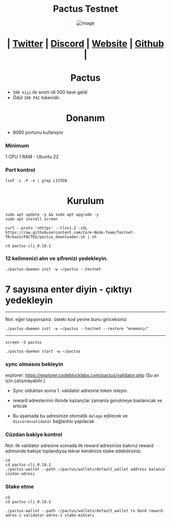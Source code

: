 
<h1 align="center"> Pactus Testnet</h1>

<div align="center">

![image](https://github.com/0xSocrates/Testnet-Rehberler/assets/108215275/fc854b16-a554-419c-afbf-f99de720060a)

#  | [Twitter](https://twitter.com/pactuschain/) | [Discord](https://discord.gg/pactus-795592769300987944) | [Website](https://pactus.org/) | [Github](https://github.com/pactus-project) |

</div>

<h1 align="center">Pactus</h1>

- `500 kişi` ile sınırlı idi 500 ilave geldi
- Ödül `100 PAC` tokenidir.



<h1 align="center">Donanım</h1>

- 8080 portunu kullanıyor


### Minimum
1 CPU 1 RAM - Ubuntu 22

### Port kontrol
```
lsof -i -P -n | grep LISTEN
```

<h1 align="center">Kurulum</h1>

```console
sudo apt update -y && sudo apt upgrade -y
sudo apt install screen
```
```
curl --proto '=https' --tlsv1.2 -sSL  https://raw.githubusercontent.com/Core-Node-Team/Testnet-TR/main/PACTUS/pactus_downloader.sh | sh
```
```
cd pactus-cli_0.18.1
```
### 12 kelimenizi alın ve şifrenizi yedekleyin.
```
./pactus-daemon init -w ~/pactus --testnet
```
# 7 sayısına enter diyin - çıktıyı yedekleyin
--------------------
Not: eğer taşıyorsanız. üsteki kod yerine bunu giriceksiniz
```
./pactus-daemon init -w ~/pactus --testnet --restore "mnemonic"
```
------------------
```
screen -S pactus
```
```
./pactus-daemon start -w ~/pactus
```
### sync olmasını bekleyin
explorer: https://explorer.codeblocklabs.com/pactus/validator.php (Şu an için çalışmayabilir.)

- Sync olduktan sonra 1. validatör adresine token isteyin.

- reward adreslerinin ilkinde kazançlar zamanla gorulmeye baslanıcak ve artıcak

- Bu aşamada bu adresinize otomatik `delege` edilecek ve `discord=validatör` bağlantısı yapılacak

### Cüzdan bakiye kontrol
Not: ilk validator adresine sonrada ilk reward adresinize bakınız reward adresinde bakiye toplandıysa tekrar kendinize stake edebilirsiniz.
```
cd
cd pactus-cli_0.18.1
./pactus-wallet --path ~/pactus/wallets/default_wallet address balance cüzdan-adresi
```
### Stake etme
```
cd
cd pactus-cli_0.18.1
```
```
./pactus-wallet --path ~/pactus/wallets/default_wallet tx bond reward-adres-1 validator-adres-1 stake-miktarı
```
